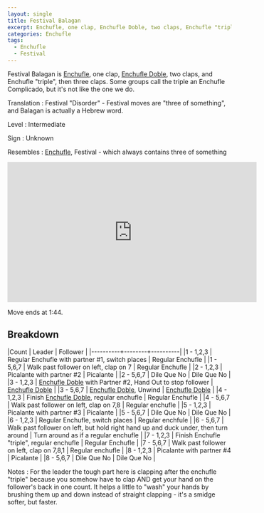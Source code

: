 ```yaml
---
layout: single
title: Festival Balagan
excerpt: Enchufle, one clap, Enchufle Doble, two claps, Enchufle "triple", three claps.
categories: Enchufle
tags: 
  - Enchufle
  - Festival
---
```


Festival Balagan is [Enchufle](/enchufle/enchufle), 
one clap, [Enchufle Doble](/enchufle/enchufle_doble), two claps, and Enchufle "triple", then
three claps.  Some groups call the triple an Enchufle Complicado, but it's not like the one
we do.  

Translation
: Festival "Disorder" - Festival moves are "three of something", and Balagan is actually a Hebrew word. 

Level
: Intermediate

Sign
: Unknown

Resembles
: [Enchufle](/enchufle/enchufle), Festival - which always contains three of something

<iframe width="560" height="315"  src="https://www.youtube-nocookie.com/embed/AViak0tRjZY?rel=0&start=60&end=97" frameborder="0" allowfullscreen></iframe>

Move ends at 1:44.  

## Breakdown

|Count     | Leader | Follower |
|----------+--------+----------|
|1 - 1,2,3 | Regular Enchufle with partner #1, switch places | Regular Enchufle |
|1 - 5,6,7 | Walk past follower on left, clap on 7 | Regular Enchufle |
|2 - 1,2,3 | Picalante with partner #2 | Picalante |
|2 - 5,6,7 | Dile Que No | Dile Que No |
|3 - 1,2,3 | [Enchufle Doble](/enchufle/enchufle_doble) with Partner #2, Hand Out to stop follower | [Enchufle Doble](/enchufle/enchufle_doble)  |
|3 - 5,6,7 | [Enchufle Doble](/enchufle/enchufle_doble), Unwind | [Enchufle Doble](/enchufle/enchufle_doble) |
|4 - 1,2,3 | Finish [Enchufle Doble](/enchufle/enchufle_doble), regular enchufle | Regular Enchufle |
|4 - 5,6,7 | Walk past follower on left, clap on 7,8 | Regular enchufle |
|5 - 1,2,3 | Picalante with partner #3 | Picalante |
|5 - 5,6,7 | Dile Que No | Dile Que No |
|6 - 1,2,3 | Regular Enchufle, switch places | Regular enchfule |
|6 - 5,6,7 | Walk past follower on left, but hold right hand up and duck under, then turn around | Turn around as if a regular enchufle |
|7 - 1,2,3 | Finish Enchufle "triple", regular enchufle | Regular Enchufle |
|7 - 5,6,7 | Walk past follower on left, clap on 7,8,1 | Regular enchufle |
|8 - 1,2,3 | Picalante with partner #4 | Picalante |
|8 - 5,6,7 | Dile Que No | Dile Que No |

Notes
: For the leader the tough part here is clapping after the enchufle "triple" because you somehow have 
to clap AND get your hand on the follower's back in one count.  It helps a little to 
"wash" your hands by brushing them up and down instead of straight clapping - it's a smidge
softer, but faster.   